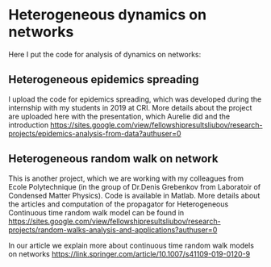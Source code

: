 # Heterogeneous dynamics on networks


Here I put the code for analysis of dynamics on networks:

## Heterogeneous epidemics spreading

I upload the code for epidemics spreading, which was developed during the internship with my students in 2019 at CRI.
More details about the project are uploaded here with the presentation, which Aurelie did and the introduction 
https://sites.google.com/view/fellowshipresultsliubov/research-projects/epidemics-analysis-from-data?authuser=0



## Heterogeneous random walk on network 

This is another project, which we are working with my colleagues from Ecole Polytechnique (in the group of Dr.Denis Grebenkov from Laboratoir of Condensed Matter Physics). Code is available in Matlab.
More details about the articles and computation of the propagator for Heterogeneous Continuous time random walk model can be found in 
https://sites.google.com/view/fellowshipresultsliubov/research-projects/random-walks-analysis-and-applications?authuser=0 

In our article we explain more about continuous time random walk models on networks 
https://link.springer.com/article/10.1007/s41109-019-0120-9
